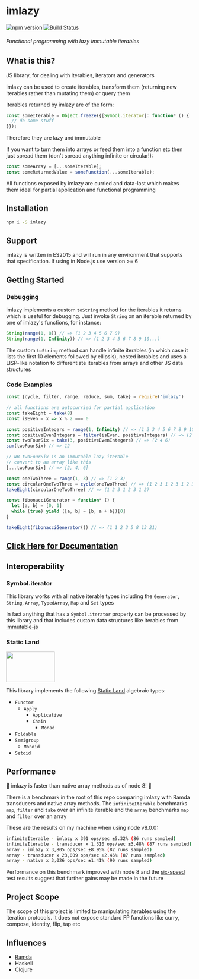 # imlazy

[![npm version](https://badge.fury.io/js/imlazy.svg)](https://badge.fury.io/js/imlazy)
[![Build Status](https://travis-ci.org/benji6/imlazy.svg?branch=master)](https://travis-ci.org/benji6/imlazy)

###### Functional programming with lazy immutable iterables

## What is this?

JS library, for dealing with iterables, iterators and generators

imlazy can be used to create iterables, transform them (returning new iterables rather than mutating them) or query them

Iterables returned by imlazy are of the form:

```js
const someIterable = Object.freeze({[Symbol.iterator]: function* () {
  // do some stuff
}});

```

Therefore they are lazy and immutable

If you want to turn them into arrays or feed them into a function etc then just spread them (don't spread anything infinite or circular!):

```js
const someArray = [...someIterable];
const someReturnedValue = someFunction(...someIterable);
```

All functions exposed by imlazy are curried and data-last which makes them ideal for partial application and functional programming

## Installation

```bash
npm i -S imlazy
```

## Support

imlazy is written in ES2015 and will run in any environment that supports that specification. If using in Node.js use version >= 6

## Getting Started

### Debugging

imlazy implements a custom `toString` method for the iterables it returns which is useful for debugging. Just invoke `String` on an iterable returned by one of imlazy's functions, for instance:

```js
String(range(1, 8)) // => (1 2 3 4 5 6 7 8)
String(range(1, Infinity)) // => (1 2 3 4 5 6 7 8 9 10...)
```

The custom `toString` method can handle infinite iterables (in which case it lists the first 10 elements followed by ellipsis), nested iterables and uses a LISP-like notation to differentiate iterables from arrays and other JS data structures

### Code Examples

```js
const {cycle, filter, range, reduce, sum, take} = require('imlazy')

// all functions are autocurried for partial application
const takeEight = take(8)
const isEven = x => x % 2 === 0

const positiveIntegers = range(1, Infinity) // => (1 2 3 4 5 6 7 8 9 10...)
const positiveEvenIntegers = filter(isEven, positiveIntegers) // => (2 4 6 8 10 12 14 16 18 20...)
const twoFourSix = take(3, positiveEvenIntegers) // => (2 4 6)
sum(twoFourSix) // => 12

// NB twoFourSix is an immutable lazy iterable
// convert to an array like this
[...twoFourSix] // => [2, 4, 6]

const oneTwoThree = range(1, 3) // => (1 2 3)
const circularOneTwoThree = cycle(oneTwoThree) // => (1 2 3 1 2 3 1 2 3 1...)
takeEight(circularOneTwoThree) // => (1 2 3 1 2 3 1 2)

const fibonacciGenerator = function* () {
  let [a, b] = [0, 1]
  while (true) yield ([a, b] = [b, a + b])[0]
}

takeEight(fibonacciGenerator()) // => (1 1 2 3 5 8 13 21)
```

## [Click Here for Documentation](https://benji6.github.io/imlazy)

## Interoperability

### Symbol.iterator

This library works with all native iterable types including the `Generator`, `String`, `Array`, `TypedArray`, `Map` and `Set` types

In fact anything that has a `Symbol.iterator` property can be processed by this library and that includes custom data structures like iterables from [immutable-js](https://github.com/facebook/immutable-js)

### Static Land

<a href="https://github.com/rpominov/static-land"><img width="131" height="82" src="https://raw.githubusercontent.com/rpominov/static-land/master/logo/logo.png" /></a>

This library implements the following [Static Land](https://github.com/rpominov/static-land) algebraic types:
- `Functor`
  - `Apply`
    - `Applicative`
    - `Chain`
      - `Monad`
- `Foldable`
- `Semigroup`
  - `Monoid`
- `Setoid`

## Performance

:tada: imlazy is faster than native array methods as of node 8! :tada:

There is a benchmark in the root of this repo comparing imlazy with Ramda transducers and native array methods. The `infiniteIterable` benchmarks `map`, `filter` and `take` over an infinite iterable and the `array` benchmarks `map` and `filter` over an array

These are the results on my machine when using node v8.0.0:

```bash
infiniteIterable - imlazy x 391 ops/sec ±5.32% (86 runs sampled)
infiniteIterable - transducer x 1,310 ops/sec ±3.48% (87 runs sampled)
array - imlazy x 3,805 ops/sec ±8.95% (82 runs sampled)
array - transducer x 23,009 ops/sec ±2.46% (87 runs sampled)
array - native x 3,026 ops/sec ±1.41% (90 runs sampled)
```

Performance on this benchmark improved with node 8 and the [six-speed](https://github.com/kpdecker/six-speed) test results suggest that further gains may be made in the future

## Project Scope

The scope of this project is limited to manipulating iterables using the iteration protocols. It does not expose standard FP functions like curry, compose, identity, flip, tap etc

## Influences

- [Ramda](https://github.com/ramda/ramda)
- Haskell
- Clojure
